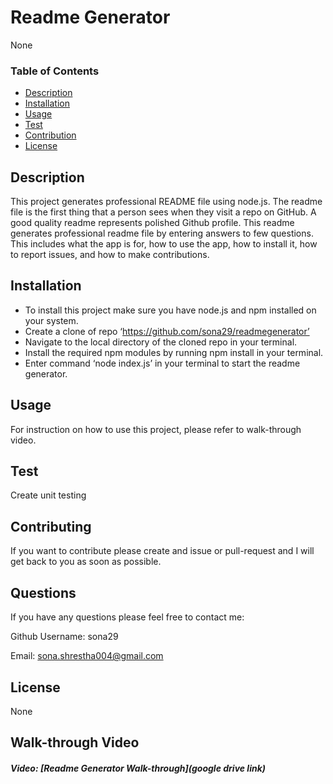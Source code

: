 # Readme Generator

None

### Table of Contents

- [Description](#description)
- [Installation](#installation)
- [Usage](#usage)
- [Test](#test)
- [Contribution](#contribution)
- [License](#license)

## Description

This project generates professional README file using node.js. The readme file is the first thing that a person sees when they visit a repo on GitHub. A good quality readme represents polished Github profile. This readme generates professional readme file by entering answers to few questions. This includes what the app is for, how to use the app, how to install it, how to report issues, and how to make contributions.

## Installation

- To install this project make sure you have node.js and npm installed on your system.
- Create a clone of repo ‘https://github.com/sona29/readmegenerator’
- Navigate to the local directory of the cloned repo in your terminal.
- Install the required npm modules by running npm install in your terminal.
- Enter command ‘node index.js’ in your terminal to start the readme generator.

## Usage

For instruction on how to use this project, please refer to walk-through video.

## Test

Create unit testing

## Contributing

If you want to contribute please create and issue or pull-request and I will get back to you as soon as possible.

## Questions

If you have any questions please feel free to contact me:

Github Username: sona29

Email: sona.shrestha004@gmail.com

## License

None

## Walk-through Video

##### Video: [Readme Generator Walk-through](google drive link)
